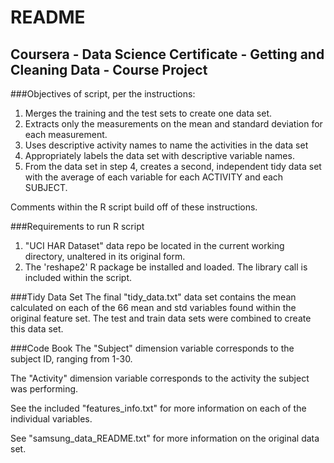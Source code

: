 # README
## Coursera - Data Science Certificate - Getting and Cleaning Data - Course Project

###Objectives of script, per the instructions:
1. Merges the training and the test sets to create one data set.
2. Extracts only the measurements on the mean and standard deviation for each measurement. 
3. Uses descriptive activity names to name the activities in the data set
4. Appropriately labels the data set with descriptive variable names. 
5. From the data set in step 4, creates a second, independent tidy data set with the average of each variable for each ACTIVITY and each SUBJECT.

Comments within the R script build off of these instructions.

###Requirements to run R script
1. "UCI HAR Dataset" data repo be located in the current working directory, unaltered in its original form.
2. The 'reshape2' R package be installed and loaded. The library call is included within the script.

###Tidy Data Set
The final "tidy_data.txt" data set contains the mean calculated on each of the 66 mean and std variables found within the original feature set. The test and train data sets were combined to create this data set.

###Code Book
The "Subject" dimension variable corresponds to the subject ID, ranging from 1-30.

The "Activity" dimension variable corresponds to the activity the subject was performing.

See the included "features_info.txt" for more information on each of the individual variables.

See "samsung_data_README.txt" for more information on the original data set.
